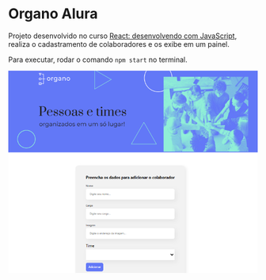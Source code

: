 # Organo Alura

Projeto desenvolvido no curso [React: desenvolvendo com JavaScript](https://cursos.alura.com.br/course/react-desenvolvendo-javascript), realiza o cadastramento de colaboradores e os exibe em um painel.

Para executar, rodar o comando `npm start` no terminal.

![Organo Alura](organo.png)

